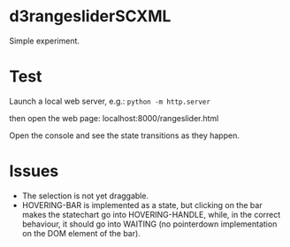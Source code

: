 # d3rangesliderSCXML

Simple experiment.

# Test

Launch a local web server, e.g.:
`python -m http.server`

then open the web page: localhost:8000/rangeslider.html

Open the console and see the state transitions as they happen.

# Issues

-	The selection is not yet draggable.
-	HOVERING-BAR is implemented as a state, but clicking on the bar makes the statechart go into HOVERING-HANDLE, while, in the correct behaviour, it should go into WAITING (no pointerdown implementation on the DOM element of the bar).

